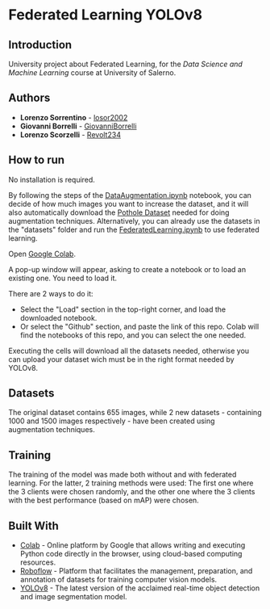 # Federated Learning YOLOv8

## Introduction

University project about Federated Learning, for the <i>Data Science and Machine Learning</i> course at University of Salerno.

## Authors

* **Lorenzo Sorrentino**   - [losor2002](https://github.com/losor2002)
* **Giovanni Borrelli**    - [GiovanniBorrelli](https://github.com/GiovanniBorrelli)
* **Lorenzo Scorzelli**    - [Revolt234](https://github.com/Revolt234)

## How to run

No installation is required.

By following the steps of the [DataAugmentation.ipynb](https://github.com/losor2002/FederatedLearningYOLOv8/blob/master/src/data_augmentation_pothole_identification.ipynb) notebook, you can decide of how much images you want to increase the dataset, and it will also automatically download the [Pothole Dataset](https://universe.roboflow.com/santosh-ie6yy/yolov8-seg-4ezhu/dataset/2) needed for doing augmentation techniques. Alternatively, you can already use the datasets in the "datasets" folder and run the [FederatedLearning.ipynb](https://github.com/losor2002/FederatedLearningYOLOv8/blob/master/src/federated_learning_yolov8.ipynb) to use federated learning.

Open [Google Colab](https://colab.research.google.com/).

A pop-up window will appear, asking to create a notebook or to load an existing one. You need to load it.

There are 2 ways to do it:
- Select the "Load" section in the top-right corner, and load the downloaded notebook.
- Or select the "Github" section, and paste the link of this repo. Colab will find the notebooks of this repo, and you can select the one needed.

Executing the cells will download all the datasets needed, otherwise you can upload your dataset wich must be in the right format needed by YOLOv8.

## Datasets

The original dataset contains 655 images, while 2 new datasets - containing 1000 and 1500 images respectively - have been created using augmentation techniques.

## Training

The training of the model was made both without and with federated learning. For the latter, 2 training methods were used: The first one where the 3 clients were chosen randomly, and the other one where the 3 clients with the best performance (based on mAP) were chosen.

## Built With

* [Colab](https://colab.research.google.com/) - Online platform by Google that allows writing and executing Python code directly in the browser, using cloud-based computing resources.
* [Roboflow](https://roboflow.com/) - Platform that facilitates the management, preparation, and annotation of datasets for training computer vision models.
* [YOLOv8](https://docs.ultralytics.com/) - The latest version of the acclaimed real-time object detection and image segmentation model.